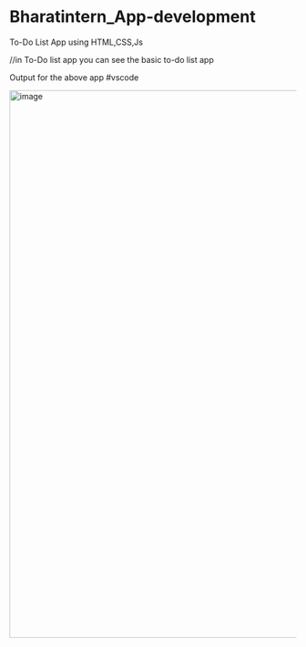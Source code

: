 # Bharatintern_App-development

To-Do List App using HTML,CSS,Js

//in To-Do list app you can see the basic to-do list app 

Output for the above app 
#vscode

<img width="960" alt="image" src="https://github.com/gnar18/Bharatintern_App-development/assets/119476525/83b587a8-3487-491a-a974-48bad39040cf">
